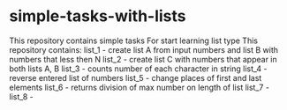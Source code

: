 # simple-tasks-with-lists
This repository contains simple tasks
For start learning list type
This repository contains:
list_1 - create list A from input numbers and list B with numbers that less then N
list_2 - create list C with numbers that appear in both lists A, B
list_3 - counts number of each character in string
list_4 - reverse entered list of numbers
list_5 - change places of first and last elements
list_6 - returns division of max number on length of list
list_7 -
list_8 -
